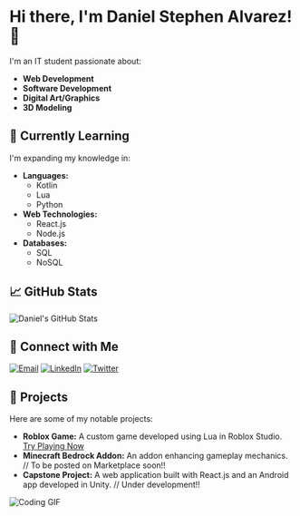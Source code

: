 # Hi there, I'm Daniel Stephen Alvarez! 👋

I'm an IT student passionate about:

- **Web Development**
- **Software Development**
- **Digital Art/Graphics**
- **3D Modeling**

## 🌱 Currently Learning

I'm expanding my knowledge in:

- **Languages:**
  - Kotlin
  - Lua
  - Python
- **Web Technologies:**
  - React.js
  - Node.js
- **Databases:**
  - SQL
  - NoSQL

## 📈 GitHub Stats

![Daniel's GitHub Stats](https://github-readme-stats.vercel.app/api?username=DanStphn&show_icons=true&theme=radical)

## 🔗 Connect with Me

[![Email](https://img.shields.io/badge/Email-danenigma007%40gmail.com-red)](mailto:danenigma007@gmail.com)
[![LinkedIn](https://img.shields.io/badge/LinkedIn-Connect-blue)](https://www.linkedin.com/in/ds-alvarez/)
[![Twitter](https://img.shields.io/badge/Twitter-Follow-blue)](https://x.com/danyhallo)

## 🚀 Projects

Here are some of my notable projects:

- **Roblox Game:** A custom game developed using Lua in Roblox Studio. [Try Playing Now](https://ro.blox.com/Ebh5?af_dp=roblox%3A%2F%2Fnavigation%2Fgame_details%3FgameId%3D6116228439&af_web_dp=https%3A%2F%2Fwww.roblox.com%2Fgames%2F17851222097)
- **Minecraft Bedrock Addon:** An addon enhancing gameplay mechanics. // To be posted on Marketplace soon!!
- **Capstone Project:** A web application built with React.js and an Android app developed in Unity. // Under development!!

![Coding GIF](https://media.giphy.com/media/26tn33aiTi1jkl6H6/giphy.gif)
